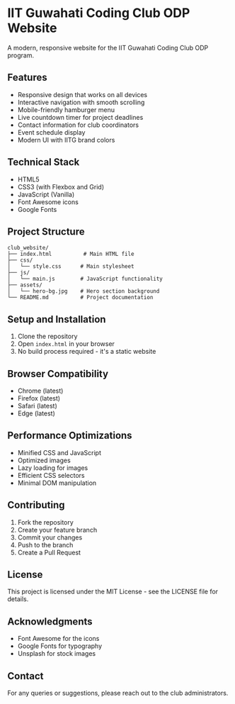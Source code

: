 # IIT Guwahati Coding Club ODP Website

A modern, responsive website for the IIT Guwahati Coding Club ODP program.

## Features

- Responsive design that works on all devices
- Interactive navigation with smooth scrolling
- Mobile-friendly hamburger menu
- Live countdown timer for project deadlines
- Contact information for club coordinators
- Event schedule display
- Modern UI with IITG brand colors

## Technical Stack

- HTML5
- CSS3 (with Flexbox and Grid)
- JavaScript (Vanilla)
- Font Awesome icons
- Google Fonts

## Project Structure

```
club_website/
├── index.html          # Main HTML file
├── css/
│   └── style.css      # Main stylesheet
├── js/
│   └── main.js        # JavaScript functionality
├── assets/
│   └── hero-bg.jpg    # Hero section background
└── README.md          # Project documentation
```

## Setup and Installation

1. Clone the repository
2. Open `index.html` in your browser
3. No build process required - it's a static website

## Browser Compatibility

- Chrome (latest)
- Firefox (latest)
- Safari (latest)
- Edge (latest)

## Performance Optimizations

- Minified CSS and JavaScript
- Optimized images
- Lazy loading for images
- Efficient CSS selectors
- Minimal DOM manipulation

## Contributing

1. Fork the repository
2. Create your feature branch
3. Commit your changes
4. Push to the branch
5. Create a Pull Request

## License

This project is licensed under the MIT License - see the LICENSE file for details.

## Acknowledgments

- Font Awesome for the icons
- Google Fonts for typography
- Unsplash for stock images

## Contact

For any queries or suggestions, please reach out to the club administrators. 